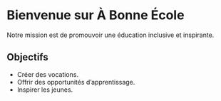 # Bienvenue sur À Bonne École

Notre mission est de promouvoir une éducation inclusive et inspirante.

## Objectifs
- Créer des vocations.
- Offrir des opportunités d’apprentissage.
- Inspirer les jeunes.
